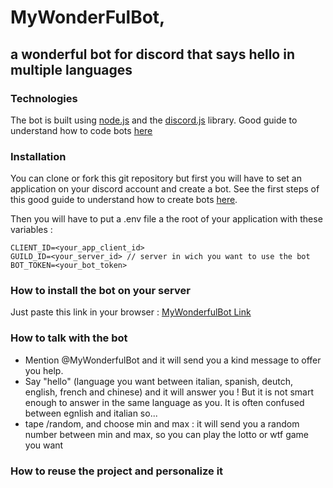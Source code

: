 # MyWonderFulBot,
## a wonderful bot for discord that says hello in multiple languages

### Technologies

The bot is built using [node.js](https://nodejs.org/en/) and the [discord.js](https://discord.js.org/#/) library.
Good guide to understand how to code bots [here](https://discordjs.guide/)

### Installation

You can clone or fork this git repository but first you will have to set an application on your discord account and create a bot. See the first steps of this good guide to understand how to create bots [here](https://discordjs.guide/).

Then you will have to put a .env file a the root of your application with these variables :

```
CLIENT_ID=<your_app_client_id>
GUILD_ID=<your_server_id> // server in wich you want to use the bot
BOT_TOKEN=<your_bot_token>
```

### How to install the bot on your server

Just paste this link in your browser :
[MyWonderfulBot Link](https://discord.com/oauth2/authorize?client_id=951392211700969524&permissions=2048&scope=bot%20applications.commands)

### How to talk with the bot

- Mention @MyWonderfulBot and it will send you a kind message to offer you help.
- Say "hello" (language you want between italian, spanish, deutch, english, french and chinese) and it will answer you ! But it is not smart enough to answer in the same language as you. It is often confused between egnlish and italian so...
- tape /random, and choose min and max : it will send you a random number between min and max, so you can play the lotto or wtf game you want


### How to reuse the project and personalize it

